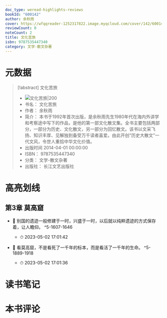 ```yaml
---
doc_type: weread-highlights-reviews
bookId: "600142"
author: 余秋雨
cover: https://wfqqreader-1252317822.image.myqcloud.com/cover/142/600142/t7_600142.jpg
reviewCount: 0
noteCount: 2
title: 文化苦旅
isbn: 9787535447340
category: 文学-散文杂著
---
```

# 元数据
> [!abstract] 文化苦旅
> - ![ 文化苦旅|200](https://wfqqreader-1252317822.image.myqcloud.com/cover/142/600142/t7_600142.jpg)
> - 书名： 文化苦旅
> - 作者： 余秋雨
> - 简介： 本书于1992年首次出版，是余秋雨先生1980年代在海内外讲学和考察途中写下的作品，是他的第一部文化散文集。全书主要包括两部分，一部分为历史、文化散文，另一部分为回忆散文。该书以文采飞扬、知识丰厚、见解独到备受万千读者喜爱。由此开创“历史大散文”一代文风，令世人重拾中华文化价值。
> - 出版时间 2014-04-01 00:00:00
> - ISBN： 9787535447340
> - 分类： 文学-散文杂著
> - 出版社： 长江文艺出版社

# 高亮划线

## 第3章 莫高窟


- 📌 别国的遗迹一般修建于一时，兴盛于一时，以后就以纯粹遗迹的方式保存着，让人瞻仰。 ^5-1607-1646
    - ⏱ 2023-05-02 17:01:42 

- 📌 看莫高窟，不是看死了一千年的标本，而是看活了一千年的生命。 ^5-1889-1918
    - ⏱ 2023-05-02 17:01:36 
# 读书笔记

# 本书评论
